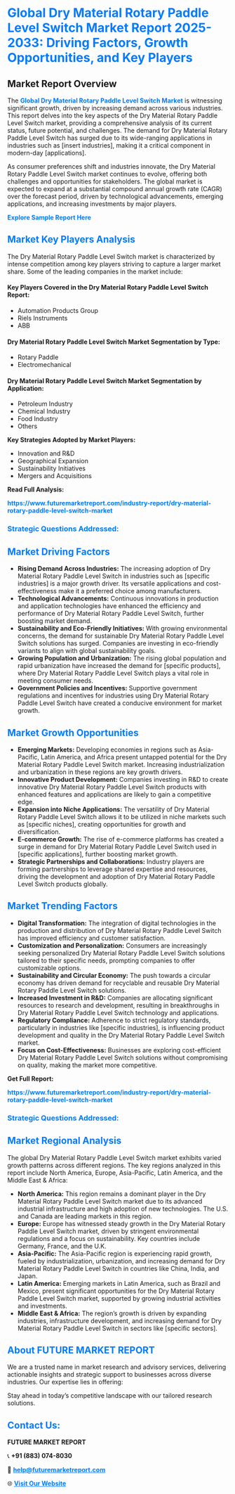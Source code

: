 <h1 style="color: #007BFF;">Global Dry Material Rotary Paddle Level Switch Market Report 2025-2033: Driving Factors, Growth Opportunities, and Key Players</h1>

<section id="overview">
<h2>Market Report Overview</h2>
<p>The <a href="https://www.futuremarketreport.com/industry-report/dry-material-rotary-paddle-level-switch-market" style="color: #007BFF; text-decoration: none;"><strong>Global Dry Material Rotary Paddle Level Switch Market</strong></a> is witnessing significant growth, driven by increasing demand across various industries. This report delves into the key aspects of the Dry Material Rotary Paddle Level Switch market, providing a comprehensive analysis of its current status, future potential, and challenges. The demand for Dry Material Rotary Paddle Level Switch has surged due to its wide-ranging applications in industries such as [insert industries], making it a critical component in modern-day [applications].</p>
<p>As consumer preferences shift and industries innovate, the Dry Material Rotary Paddle Level Switch market continues to evolve, offering both challenges and opportunities for stakeholders. The global market is expected to expand at a substantial compound annual growth rate (CAGR) over the forecast period, driven by technological advancements, emerging applications, and increasing investments by major players.</p>
</section>

<section id="overview">
<p><a href="https://www.futuremarketreport.com/request-sample/reportId=81861" style="color: #007BFF; text-decoration: none;"><strong>Explore Sample Report Here</strong></a></p>
</section>

<section id="key-players">
<h2 style="color: #007BFF;">Market Key Players Analysis</h2>
<p>The Dry Material Rotary Paddle Level Switch market is characterized by intense competition among key players striving to capture a larger market share. Some of the leading companies in the market include:</p>
<h4>Key Players Covered in the Dry Material Rotary Paddle Level Switch Report:</h4>
<ul><li>Automation Products Group</li><li>Riels Instruments</li><li>ABB</li></ul>
<h4>Dry Material Rotary Paddle Level Switch Market Segmentation by Type:</h4>
<ul><li>Rotary Paddle</li><li>Electromechanical</li></ul>

<h4>Dry Material Rotary Paddle Level Switch Market Segmentation by Application:</h4>
<ul><li>Petroleum Industry</li><li>Chemical Industry</li><li>Food Industry</li><li>Others</li></ul>
<p><strong>Key Strategies Adopted by Market Players:</strong></p>
<ul>
<li>Innovation and R&D</li>
<li>Geographical Expansion</li>
<li>Sustainability Initiatives</li>
<li>Mergers and Acquisitions</li>
</ul>
</section>

<section>
<p><strong>Read Full Analysis: </strong></p><a href="https://www.futuremarketreport.com/industry-report/dry-material-rotary-paddle-level-switch-market" style="color: #007BFF; text-decoration: none;"><strong>https://www.futuremarketreport.com/industry-report/dry-material-rotary-paddle-level-switch-market</strong></a>
<h3 style="color: #007BFF;">Strategic Questions Addressed:</h3>
</section>

<section id="driving-factors">
<h2 style="color: #007BFF;">Market Driving Factors</h2>
<ul>
<li><strong>Rising Demand Across Industries:</strong> The increasing adoption of Dry Material Rotary Paddle Level Switch in industries such as [specific industries] is a major growth driver. Its versatile applications and cost-effectiveness make it a preferred choice among manufacturers.</li>
<li><strong>Technological Advancements:</strong> Continuous innovations in production and application technologies have enhanced the efficiency and performance of Dry Material Rotary Paddle Level Switch, further boosting market demand.</li>
<li><strong>Sustainability and Eco-Friendly Initiatives:</strong> With growing environmental concerns, the demand for sustainable Dry Material Rotary Paddle Level Switch solutions has surged. Companies are investing in eco-friendly variants to align with global sustainability goals.</li>
<li><strong>Growing Population and Urbanization:</strong> The rising global population and rapid urbanization have increased the demand for [specific products], where Dry Material Rotary Paddle Level Switch plays a vital role in meeting consumer needs.</li>
<li><strong>Government Policies and Incentives:</strong> Supportive government regulations and incentives for industries using Dry Material Rotary Paddle Level Switch have created a conducive environment for market growth.</li>
</ul>
</section>

<section id="growth-opportunities">
<h2 style="color: #007BFF;">Market Growth Opportunities</h2>
<ul>
<li><strong>Emerging Markets:</strong> Developing economies in regions such as Asia-Pacific, Latin America, and Africa present untapped potential for the Dry Material Rotary Paddle Level Switch market. Increasing industrialization and urbanization in these regions are key growth drivers.</li>
<li><strong>Innovative Product Development:</strong> Companies investing in R&D to create innovative Dry Material Rotary Paddle Level Switch products with enhanced features and applications are likely to gain a competitive edge.</li>
<li><strong>Expansion into Niche Applications:</strong> The versatility of Dry Material Rotary Paddle Level Switch allows it to be utilized in niche markets such as [specific niches], creating opportunities for growth and diversification.</li>
<li><strong>E-commerce Growth:</strong> The rise of e-commerce platforms has created a surge in demand for Dry Material Rotary Paddle Level Switch used in [specific applications], further boosting market growth.</li>
<li><strong>Strategic Partnerships and Collaborations:</strong> Industry players are forming partnerships to leverage shared expertise and resources, driving the development and adoption of Dry Material Rotary Paddle Level Switch products globally.</li>
</ul>
</section>

<section id="trending-factors">
<h2 style="color: #007BFF;">Market Trending Factors</h2>
<ul>
<li><strong>Digital Transformation:</strong> The integration of digital technologies in the production and distribution of Dry Material Rotary Paddle Level Switch has improved efficiency and customer satisfaction.</li>
<li><strong>Customization and Personalization:</strong> Consumers are increasingly seeking personalized Dry Material Rotary Paddle Level Switch solutions tailored to their specific needs, prompting companies to offer customizable options.</li>
<li><strong>Sustainability and Circular Economy:</strong> The push towards a circular economy has driven demand for recyclable and reusable Dry Material Rotary Paddle Level Switch solutions.</li>
<li><strong>Increased Investment in R&D:</strong> Companies are allocating significant resources to research and development, resulting in breakthroughs in Dry Material Rotary Paddle Level Switch technology and applications.</li>
<li><strong>Regulatory Compliance:</strong> Adherence to strict regulatory standards, particularly in industries like [specific industries], is influencing product development and quality in the Dry Material Rotary Paddle Level Switch market.</li>
<li><strong>Focus on Cost-Effectiveness:</strong> Businesses are exploring cost-efficient Dry Material Rotary Paddle Level Switch solutions without compromising on quality, making the market more competitive.</li>
</ul>
</section>

<section>
<p><strong>Get Full Report: </strong></p><a href="https://www.futuremarketreport.com/industry-report/dry-material-rotary-paddle-level-switch-market" style="color: #007BFF; text-decoration: none;"><strong>https://www.futuremarketreport.com/industry-report/dry-material-rotary-paddle-level-switch-market</strong></a>
<h3 style="color: #007BFF;">Strategic Questions Addressed:</h3>
</section>


<section id="regional-analysis">
<h2 style="color: #007BFF;">Market Regional Analysis</h2>
<p>The global Dry Material Rotary Paddle Level Switch market exhibits varied growth patterns across different regions. The key regions analyzed in this report include North America, Europe, Asia-Pacific, Latin America, and the Middle East & Africa:</p>
<ul>
<li><strong>North America:</strong> This region remains a dominant player in the Dry Material Rotary Paddle Level Switch market due to its advanced industrial infrastructure and high adoption of new technologies. The U.S. and Canada are leading markets in this region.</li>
<li><strong>Europe:</strong> Europe has witnessed steady growth in the Dry Material Rotary Paddle Level Switch market, driven by stringent environmental regulations and a focus on sustainability. Key countries include Germany, France, and the U.K.</li>
<li><strong>Asia-Pacific:</strong> The Asia-Pacific region is experiencing rapid growth, fueled by industrialization, urbanization, and increasing demand for Dry Material Rotary Paddle Level Switch in countries like China, India, and Japan.</li>
<li><strong>Latin America:</strong> Emerging markets in Latin America, such as Brazil and Mexico, present significant opportunities for the Dry Material Rotary Paddle Level Switch market, supported by growing industrial activities and investments.</li>
<li><strong>Middle East & Africa:</strong> The region’s growth is driven by expanding industries, infrastructure development, and increasing demand for Dry Material Rotary Paddle Level Switch in sectors like [specific sectors].</li>
</ul>
</section>

<footer>
<h2 style="color: #007BFF;">About FUTURE MARKET REPORT</h2>
<p>We are a trusted name in market research and advisory services, delivering actionable insights and strategic support to businesses across diverse industries. Our expertise lies in offering:</p>

<p>Stay ahead in today’s competitive landscape with our tailored research solutions.</p>

<h2 style="color: #007BFF;">Contact Us:</h2>
<p><strong>FUTURE MARKET REPORT</strong></p>
<p>📞 <strong>+91 (883) 074-8030</strong></p>
<p>📧 <strong><a href="mailto:help@futuremarketreport.com" style="color: #007BFF;">help@futuremarketreport.com</a></strong></p>
<p>🌐 <strong><a href="https://www.futuremarketreport.com/" style="color: #007BFF;">Visit Our Website</a></strong></p>
</footer>